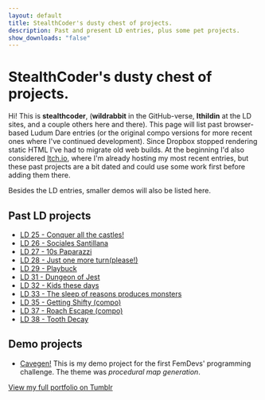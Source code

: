 ```yaml
---
layout: default
title: StealthCoder's dusty chest of projects.
description: Past and present LD entries, plus some pet projects.
show_downloads: "false"
---
```


# StealthCoder's dusty chest of projects.

Hi! This is **stealthcoder**, (**wildrabbit** in the GitHub-verse, **Ithildin** at the LD sites, and a couple others here and there). This page will list past browser-based Ludum Dare entries (or the original compo versions for more recent ones where I've continued development). Since Dropbox stopped rendering static HTML I've had to migrate old web builds. At the beginning I'd also considered [Itch.io](http://ithildin.itch.io), where I'm already hosting my most recent entries, but these past projects are a bit dated and could use some work first before adding them there.

Besides the LD entries, smaller demos will also be listed here.

## [](#past-ld) Past LD projects

* [LD 25 - Conquer all the castles!](ld25/index.html)
* [LD 26 - Sociales Santillana](ld26/index.html)
* [LD 27 - 10s Paparazzi](ld27/index.html)
* [LD 28 - Just one more turn(please!)](ld28/index.html)
* [LD 29 - Playbuck](ld29/index.html)
* [LD 31 - Dungeon of Jest](ld31/index.html)
* [LD 32 - Kids these days](ld32/index.html)
* [LD 33 - The sleep of reasons produces monsters](ld33/index.html)
* [LD 35 - Getting Shifty (compo)](ld35/index.html)
* [LD 37 - Roach Escape (compo)](ld37_compo/index.html)
* [LD 38 - Tooth Decay](ld38_compo/index.html)

## [](#demo) Demo projects

* [Cavegen!](wildrabbit.github.io/cavegen) This is my demo project for the first FemDevs' programming challenge. The theme was *procedural map generation*.

[View my full portfolio on Tumblr](http://stealthcoder.tumblr.com)